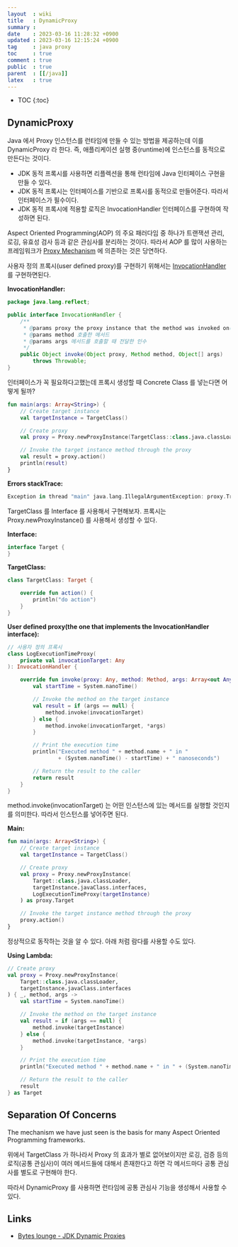 ```yaml
---
layout  : wiki
title   : DynamicProxy
summary : 
date    : 2023-03-16 11:28:32 +0900
updated : 2023-03-16 12:15:24 +0900
tag     : java proxy
toc     : true
comment : true
public  : true
parent  : [[/java]]
latex   : true
---
```

* TOC
{:toc}

## DynamicProxy

Java 에서 Proxy 인스턴스를 런타임에 만들 수 있는 방법을 제공하는데 이를 DynamicProxy 라 한다. 즉, 애플리케이션 실행 중(runtime)에 인스턴스를 동적으로 만든다는 것이다.

- JDK 동적 프록시를 사용하면 리플렉션을 통해 런타임에 Java 인터페이스 구현을 만들 수 있다.
- JDK 동적 프록시는 인터페이스를 기반으로 프록시를 동적으로 만들어준다. 따라서 인터페이스가 필수이다.
- JDK 동적 프록시에 적용할 로직은 InvocationHandler 인터페이스를 구현하여 작성하면 된다.

Aspect Oriented Programming(AOP) 의 주요 패러다임 중 하나가 트랜잭션 관리, 로깅, 유효성 검사 등과 같은 관심사를 분리하는 것이다. 따라서
AOP 를 많이 사용하는 프레임워크가 [Proxy Mechanism](https://baekjungho.github.io/wiki/designpattern/designpattern-proxy/) 에 의존하는 것은 당연하다.

사용자 정의 프록시(user defined proxy)를 구현하기 위해서는 [InvocationHandler](https://docs.oracle.com/javase/7/docs/api/java/lang/reflect/InvocationHandler.html) 를 구현하면된다.

__InvocationHandler:__

```java
package java.lang.reflect;

public interface InvocationHandler {
    /**
     * @params proxy the proxy instance that the method was invoked on(메서드가 호출된 프록시 자신)
     * @params method 호출한 메서드
     * @params args 메서드를 호출할 때 전달한 인수
     */
    public Object invoke(Object proxy, Method method, Object[] args)
        throws Throwable;
}
```

인터페이스가 꼭 필요하다고했는데 프록시 생성할 때 Concrete Class 를 넣는다면 어떻게 될까?

```kotlin
fun main(args: Array<String>) {
    // Create target instance
    val targetInstance = TargetClass()

    // Create proxy
    val proxy = Proxy.newProxyInstance(TargetClass::class.java.classLoader, arrayOf(targetInstance.javaClass), LogExecutionTimeProxy(targetInstance)) as TargetClass

    // Invoke the target instance method through the proxy
    val result = proxy.action()
    println(result)
}
```

__Errors stackTrace:__

```kotlin
Exception in thread "main" java.lang.IllegalArgumentException: proxy.TragetClass is not an interface
```

TargetClass 를 Interface 를 사용해서 구현해보자. 프록시는 Proxy.newProxyInstance() 를 사용해서 생성할 수 있다.

__Interface:__

```kotlin
interface Target {
}
```

__TargetClass:__

```kotlin
class TargetClass: Target {

    override fun action() {
        println("do action")
    }
}
```

__User defined proxy(the one that implements the InvocationHandler interface):__

```kotlin
// 사용자 정의 프록시
class LogExecutionTimeProxy(
    private val invocationTarget: Any
): InvocationHandler {

    override fun invoke(proxy: Any, method: Method, args: Array<out Any>?): Any? {
        val startTime = System.nanoTime()

        // Invoke the method on the target instance
        val result = if (args == null) {
            method.invoke(invocationTarget)
        } else {
            method.invoke(invocationTarget, *args)
        }

        // Print the execution time
        println("Executed method " + method.name + " in "
                + (System.nanoTime() - startTime) + " nanoseconds")

        // Return the result to the caller
        return result
    }
}
```

method.invoke(invocationTarget) 는 어떤 인스턴스에 있는 메서드를 실행할 것인지를 의미한다. 따라서 인스턴스를 넣어주면 된다.

__Main:__

```kotlin
fun main(args: Array<String>) {
    // Create target instance
    val targetInstance = TargetClass()

    // Create proxy
    val proxy = Proxy.newProxyInstance(
        Target::class.java.classLoader,
        targetInstance.javaClass.interfaces,
        LogExecutionTimeProxy(targetInstance)
    ) as proxy.Target

    // Invoke the target instance method through the proxy
    proxy.action()
}
```

정상적으로 동작하는 것을 알 수 있다. 아래 처럼 람다를 사용할 수도 있다.

__Using Lambda:__

```kotlin
// Create proxy
val proxy = Proxy.newProxyInstance(
    Target::class.java.classLoader,
    targetInstance.javaClass.interfaces
) { _, method, args ->
    val startTime = System.nanoTime()

    // Invoke the method on the target instance
    val result = if (args == null) {
        method.invoke(targetInstance)
    } else {
        method.invoke(targetInstance, *args)
    }

    // Print the execution time
    println("Executed method " + method.name + " in " + (System.nanoTime() - startTime) + " nanoseconds")

    // Return the result to the caller
    result
} as Target
```

## Separation Of Concerns

The mechanism we have just seen is the basis for many Aspect Oriented Programming frameworks. 

위에서 TargetClass 가 하나라서 Proxy 의 효과가 별로 없어보이지만 로깅, 검증 등의 로직(공통 관심사)이 여러 메서드들에 대해서 존재한다고 하면 각 메서드마다 공통 관심사를 별도로 구현해야 한다.

따라서 DynamicProxy 를 사용하면 런타임에 공통 관심사 기능을 생성해서 사용할 수 있다.

## Links

- [Bytes lounge - JDK Dynamic Proxies](https://www.byteslounge.com/tutorials/jdk-dynamic-proxies)